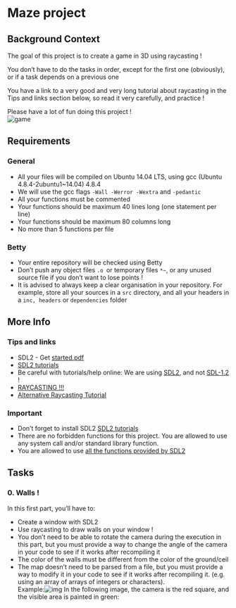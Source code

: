 # Maze project
## Background Context
The goal of this project is to create a game in 3D using raycasting !

You don’t have to do the tasks in order, except for the first one (obviously), or if a task depends on a previous one

You have a link to a very good and very long tutorial about raycasting in the Tips and links section below, so read it very carefully, and practice !

Please have a lot of fun doing this project !<br>
![game](mazeGameDev/img/a.gif)
## Requirements
### General
- All your files will be compiled on Ubuntu 14.04 LTS, using gcc (Ubuntu 4.8.4-2ubuntu1~14.04) 4.8.4
- We will use the gcc flags ```-Wall -Werror -Wextra``` and ```-pedantic```
- All your functions must be commented
- Your functions should be maximum 40 lines long (one statement per line)
- Your functions should be maximum 80 columns long
- No more than 5 functions per file
### Betty
- Your entire repository will be checked using Betty
- Don’t push any object files ```.o ```or temporary files ```*~```, or any unused source file if you don’t want to lose points !
- It is advised to always keep a clear organisation in your repository. For example, store all your sources in a ```src``` directory, and all your headers in a ```inc, headers``` or ```dependencies``` folder
## More Info
### Tips and links
- SDL2 - Get 
[started.pdf](sdl2.pdf)
- [SDL2 tutorials](https://lazyfoo.net/tutorials/SDL/index.php)
- Be careful with tutorials/help online: We are using [SDL2](), and not [SDL-1.2]() !
- [RAYCASTING !!!](https://permadi.com/1996/05/ray-casting-tutorial-table-of-contents/)
- [Alternative Raycasting Tutorial](https://lodev.org/cgtutor/raycasting.html)
### Important
- Don’t forget to install SDL2 [SDL2 tutorials](https://lazyfoo.net/tutorials/SDL/index.php)
- There are no forbidden functions for this project. You are allowed to use any system call and/or standard library function.
- You are allowed to use [all the functions provided by SDL2](https://wiki.libsdl.org/SDL3/CategoryAPI)
## Tasks
### 0. Walls !
In this first part, you’ll have to:

- Create a window with SDL2
- Use raycasting to draw walls on your window !
- You don’t need to be able to rotate the camera during the execution in this part, but you must provide a way to change the angle of the camera in your code to see if it works after recompiling it
- The color of the walls must be different from the color of the ground/ceil
- The map doesn’t need to be parsed from a file, but you must provide a way to modify it in your code to see if it works after recompiling it. (e.g. using an array of arrays of integers or characters).<br>
Example:![img](mazeGameDev/img/b.png)
In the following image, the camera is the red square, and the visible area is painted in green:


